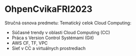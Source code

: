 # OhpenCvikaFRI2023

Stručná osnova predmetu:
Tematický celok Cloud Computing:
- Súčasné trendy v oblasti Cloud Computing (CC)
- Práca s Version Control Systémami (Git)
- AWS CF, TF, VPC
- Sieť v CC a virtuálnych prostrediach


